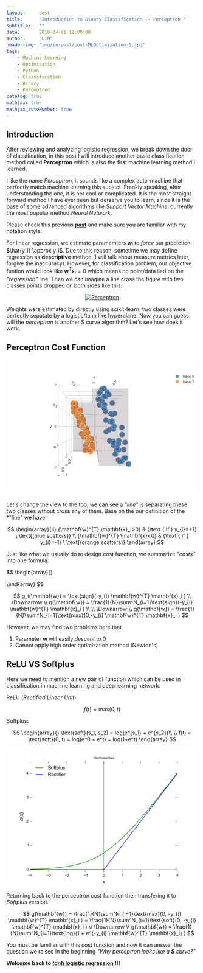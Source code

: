 ```yaml
---
layout:     post
title:      "Introduction to Binary Classification -- Perceptron "
subtitle:   ""
date:       2019-04-01 12:00:00
author:     "LIN"
header-img: "img/in-post/post-MLOptimization-5.jpg"
tags:
    - Machine Learning
    - Optimization    
    - Python
    - Classification
    - Binary
    - Perceptron
catalog: true
mathjax: true
mathjax_autoNumber: true
---
```




## Introduction

After reviewing and analyzing logistic regression, we break down the door of classification, in this post I will introduce another basic classification method called **Perceptron** which is also the first machine learning method I learned. 

I like the name *Perceptron*, it sounds like a complex auto-machine that perfectly match machine learning this subject. Frankly speaking, after understanding the one, it is not cool or complicated. It is the most straight forward method I have ever seen but derserve you to learn, since it is the base of some advanced algorithms like *Support Vector Machine*, currently the most popular method *Neural Network*. 

Please check this previous [**post**](<https://linchrisdeng.github.io/2019/03/26/Linear-Regression-Parameter-Estimation/>) and make sure you are familiar with my notation style. 

For linear regression, we estimate paramemters $\mathbf w_i$ to *force* our prediction $\hat{y_i} \approx y_i$. Due to this reason, sometime we may define regression as **descriptive** method (I will talk about measure metrics later, forgive the inaccuracy). However, for classification problem, our objective funtion would look like $\mathbf {w}^T\mathbf{x}_i =  0$ which means no point/data lied on the *"regression"* line. Then we can imagine a line cross the figure with two classes  points dropped on both sides like this:

<div>
    <a href="https://plot.ly/~linchrisdeng/63/?share_key=TWE6kEAzPzL16L4rTXMhCx" target="_blank" title="Perceptron" style="display: block; text-align: center;"><img src="https://plot.ly/~linchrisdeng/63.png?share_key=TWE6kEAzPzL16L4rTXMhCx" alt="Perceptron" style="max-width: 100%;width: 600px;"  width="600" onerror="this.onerror=null;this.src='https://plot.ly/404.png';" /></a>
    <script data-plotly="linchrisdeng:63" sharekey-plotly="TWE6kEAzPzL16L4rTXMhCx" src="https://plot.ly/embed.js" async></script>
</div>

Weights were estimated by directly using scikit-learn, two classes were perfectly sepatate by a logistic/tanh like hyperplane. Now you can guess will the *perceptron* is another S curve algorithm? Let's see how does it work. 



## Perceptron Cost Function

![](/img/in-post/post-MLOptimization-6.jpg)

Let's change the view to the top, we can see a *"line"* is separating these two classes wthout cross any of them. Base on the our definition of the *"line" we have:


$$
\begin{array}{ll}
{\mathbf{w}^{T} \mathbf{x}_i>0} & {\text { if } y_{i}=+1} \ \text{(blue scatters)}
\\ 
{\mathbf{w}^{T} \mathbf{x}<0} & {\text { if } y_{i}=-1} \ \text{(orange scatters)}
\end{array}
$$


Just like what we usually do to design cost function, we summarize *"costs"* into one formula: 


$$
\begin{array}{}

\end{array}
$$

$$
g_i(\mathbf{w}) = \text{sign}(-y_{i} \mathbf{w}^{T} \mathbf{x}_i )
\\ \Downarrow
\\
g(\mathbf{w}) = \frac{1}{N}\sum^N_{i=1}\text{sign}(-y_{i} \mathbf{w}^{T} \mathbf{x}_i )
\\
\\ \Downarrow
\\ 
g(\mathbf{w}) = \frac{1}{N}\sum^N_{i=1}\text{max}(0,-y_{i} \mathbf{w}^{T} \mathbf{x}_i )
$$



However, we may find two problems here that 

1. Parameter $\mathbf{w}$ will easily *descent* to $0$
2. Cannot apply high order optimization method (Newton's) 



## ReLU VS Softplus

Here we need to mention a new pair of function which can be used in classification in machine learning and deep learning network. 

ReLU (*Rectified Linear Unit*): 


$$
f(t) = \text{max}(0, t)
$$


Softplus:


$$
\begin{array}{}
\text{soft}(s_1, s_2) = log(e^{s_1} + e^{s_2})\\ \\
f(t) = \text{soft}(0, t) = log(e^0 + e^t) =  log(1+e^t)
\end{array}
$$


<img src="/img/in-post/post-MLOptimization-7.jpg" width="500">



Returning back to the perceptron cost function then transfering it to *Softplus* version.


$$
g(\mathbf{w}) = \frac{1}{N}\sum^N_{i=1}\text{max}(0, -y_{i} \mathbf{w}^{T} \mathbf{x}_i ) = \frac{1}{N}\sum^N_{i=1}\text{soft}(0, -y_{i} \mathbf{w}^{T} \mathbf{x}_i ) \\
\Downarrow \\
g(\mathbf{w}) = \frac{1}{N}\sum^N_{i=1}\text{log}(1 + e^{-y_{i} \mathbf{w}^{T} \mathbf{x}_i} )
$$


You must be familiar with this cost function and now it can answer the question we raised in the beginning *"Why perceptron looks like a **S** curve?"*

**Welcome back to [*tanh* logistic regression](<https://linchrisdeng.github.io/2019/03/29/Logistic-Regression-tanh-Cost-Function/>) !!!**



